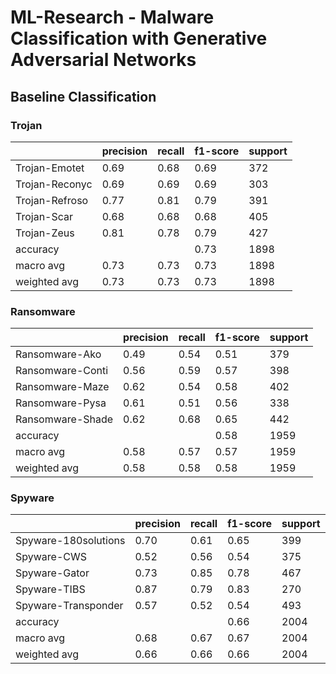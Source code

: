 # ML-Research - Malware Classification with Generative Adversarial Networks

## Baseline Classification

### Trojan

|                | precision | recall | f1-score | support |
|----------------|-----------|--------|----------|---------|
| Trojan-Emotet  | 0.69      | 0.68   | 0.69     | 372     |
| Trojan-Reconyc | 0.69      | 0.69   | 0.69     | 303     |
| Trojan-Refroso | 0.77      | 0.81   | 0.79     | 391     |
| Trojan-Scar    | 0.68      | 0.68   | 0.68     | 405     |
| Trojan-Zeus    | 0.81      | 0.78   | 0.79     | 427     |
| accuracy       |           |        | 0.73     | 1898    |
| macro avg      | 0.73      | 0.73   | 0.73     | 1898    |
| weighted avg   | 0.73      | 0.73   | 0.73     | 1898    |

### Ransomware

|                 | precision | recall | f1-score | support |
|-----------------|-----------|--------|----------|---------|
| Ransomware-Ako  | 0.49      | 0.54   | 0.51     | 379     |
| Ransomware-Conti| 0.56      | 0.59   | 0.57     | 398     |
| Ransomware-Maze | 0.62      | 0.54   | 0.58     | 402     |
| Ransomware-Pysa | 0.61      | 0.51   | 0.56     | 338     |
| Ransomware-Shade| 0.62      | 0.68   | 0.65     | 442     |
| accuracy        |           |        | 0.58     | 1959    |
| macro avg       | 0.58      | 0.57   | 0.57     | 1959    |
| weighted avg    | 0.58      | 0.58   | 0.58     | 1959    |

### Spyware

|                      | precision | recall | f1-score | support |
|----------------------|-----------|--------|----------|---------|
| Spyware-180solutions | 0.70      | 0.61   | 0.65     | 399     |
| Spyware-CWS          | 0.52      | 0.56   | 0.54     | 375     |
| Spyware-Gator        | 0.73      | 0.85   | 0.78     | 467     |
| Spyware-TIBS         | 0.87      | 0.79   | 0.83     | 270     |
| Spyware-Transponder  | 0.57      | 0.52   | 0.54     | 493     |
| accuracy             |           |        | 0.66     | 2004    |
| macro avg            | 0.68      | 0.67   | 0.67     | 2004    |
| weighted avg         | 0.66      | 0.66   | 0.66     | 2004    |

